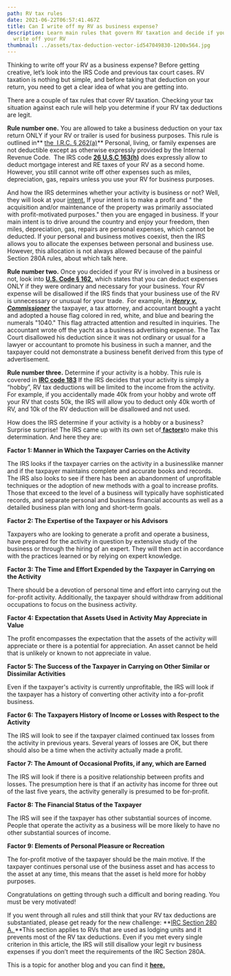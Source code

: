 ```yaml
---
path: RV tax rules
date: 2021-06-22T06:57:41.467Z
title: Can I write off my RV as business expense?
description: Learn main rules that govern RV taxation and decide if you can
  write off your RV
thumbnail: ../assets/tax-deduction-vector-id547049830-1200x564.jpg
---
```

Thinking to write off your RV as a business expense? Before getting creative, let’s look into the IRS Code and previous tax court cases. RV taxation is nothing but simple, and before taking that deduction on your return, you need to get a clear idea of what you are getting into. 

There are a couple of tax rules that cover RV taxation. Checking your tax situation against each rule will help you determine if your RV tax deductions are legit. 

**Rule number one.** You are allowed to take a business deduction on your tax return ONLY if your RV or trailer is used for business purposes. This rule is outlined in** [the  I.R.C. § 262(a)](https://www.irs.gov/pub/irs-drop/rr-04-32.pdf)** Personal, living, or family expenses are not deductible except as otherwise expressly provided by the Internal Revenue Code.  The IRS code **[26 U.S.C 163(h)](https://www.law.cornell.edu/uscode/text/26/163)** does expressly allow to deduct mortgage interest and RE taxes of your RV as a second home. However, you still cannot write off other expenses such as miles, depreciation, gas, repairs unless you use your RV for business purposes.

And how the IRS determines whether your activity is business or not? Well, they will look at your [intent.](https://www.taxcontroversy.com/wp-content/uploads/2017/08/Jackson-v.-Commissioner-T.C.-Memo.-2014-160.pdf) If your intent is to make a profit and " the acquisition and/or maintenance of the property was primarily associated with profit-motivated purposes." then you are engaged in business. If your main intent is to drive around the country and enjoy your freedom, then miles, depreciation, gas, repairs are personal expenses, which cannot be deducted. If your personal and business motives coexist, then the IRS allows you to allocate the expenses between personal and business use. However, this allocation is not always allowed because of the painful Section 280A rules, about which talk here.  

**Rule number two.** Once you decided if your RV is involved in a business or not, look into **[U.S. Code § 162,](https://www.law.cornell.edu/uscode/text/26/162)** which states that you can deduct expenses ONLY if they were ordinary and necessary for your business. Your RV expense will be disallowed if the IRS finds that your business use of the RV is unnecessary or unusual for your trade.  For example, in ***[Henry v. Commissioner](https://scholar.google.com/scholar_case?case=9451105842452749928&q=Henry+v.+Commissioner,+36+T.C.+879+(1961).&hl=en&as_sdt=2006&as_vis=1)*** the taxpayer, a tax attorney, and accountant bought a yacht and adopted a house flag colored in red, white, and blue and bearing the numerals "1040." This flag attracted attention and resulted in inquiries. The accountant wrote off the yacht as a business advertising expense. The Tax Court disallowed his deduction since it was not ordinary or usual for a lawyer or accountant to promote his business in such a manner, and the taxpayer could not demonstrate a business benefit derived from this type of advertisement.

**Rule number three.** Determine if your activity is a hobby. This rule is covered in **[IRC code 183](https://www.law.cornell.edu/uscode/text/26/183)** If the IRS decides that your activity is simply a “hobby”, RV tax deductions will be limited to the income from the activity. For example, if you accidentally made 40k from your hobby and wrote off your RV that costs 50k, the IRS will allow you to deduct only 40k worth of RV, and 10k of the RV deduction will be disallowed and not used.

How does the IRS determine if your activity is a hobby or a business? Surprise surprise! The IRS came up with its own set of[ **factors**](https://www.journalofaccountancy.com/issues/2013/oct/20138370.html)to make this determination. And here they are:

**Factor 1: Manner in Which the Taxpayer Carries on the Activity**

The IRS looks if the taxpayer carries on the activity in a businesslike manner and if the taxpayer maintains complete and accurate books and records. The IRS also looks to see if there has been an abandonment of unprofitable techniques or the adoption of new methods with a goal to increase profits. Those that exceed to the level of a business will typically have sophisticated records, and separate personal and business financial accounts as well as a detailed business plan with long and short-term goals.

**Factor 2: The Expertise of the Taxpayer or his Advisors**

Taxpayers who are looking to generate a profit and operate a business, have prepared for the activity in question by extensive study of the business or through the hiring of an expert. They will then act in accordance with the practices learned or by relying on expert knowledge.

**Factor 3: The Time and Effort Expended by the Taxpayer in Carrying on the Activity**

There should be a devotion of personal time and effort into carrying out the for-profit activity. Additionally, the taxpayer should withdraw from additional occupations to focus on the business activity.

**Factor 4: Expectation that Assets Used in Activity May Appreciate in Value**

The profit encompasses the expectation that the assets of the activity will appreciate or there is a potential for appreciation. An asset cannot be held that is unlikely or known to not appreciate in value.

**Factor 5: The Success of the Taxpayer in Carrying on Other Similar or Dissimilar Activities**

Even if the taxpayer's activity is currently unprofitable, the IRS will look if the taxpayer has a history of converting other activity into a for-profit business.

**Factor 6: The Taxpayers History of Income or Losses with Respect to the Activity**

The IRS will look to see if the taxpayer claimed continued tax losses from the activity in previous years. Several years of losses are OK, but there should also be a time when the activity actually made a profit.

**Factor 7: The Amount of Occasional Profits, if any, which are Earned**

The IRS will look if there is a positive relationship between profits and losses. The presumption here is that if an activity has income for three out of the last five years, the activity generally is presumed to be for-profit.

**Factor 8: The Financial Status of the Taxpayer**

The IRS will see if the taxpayer has other substantial sources of income. People that operate the activity as a business will be more likely to have no other substantial sources of income.

**Factor 9: Elements of Personal Pleasure or Recreation**

The for-profit motive of the taxpayer should be the main motive. If the taxpayer continues personal use of the business asset and has access to the asset at any time, this means that the asset is held more for hobby purposes.

Congratulations on getting through such a difficult and boring reading. You must be very motivated!

If you went through all rules and still think that your RV tax deductions are substantiated, please get ready for the new challenge: **[IRC Section 280 A. ](https://www.law.cornell.edu/uscode/text/26/280A)**This section applies to RVs that are used as lodging units and it prevents most of the RV tax deductions. Even if you met every single criterion in this article, the IRS will still disallow your legit rv business expenses if you don’t meet the requirements of the IRC Section 280A.

This is a topic for another blog and you can find it **[here.](https://rvtaxgroup.com/blog/how-do-you-file-taxes-for-rv-or-trailer-rental/)**